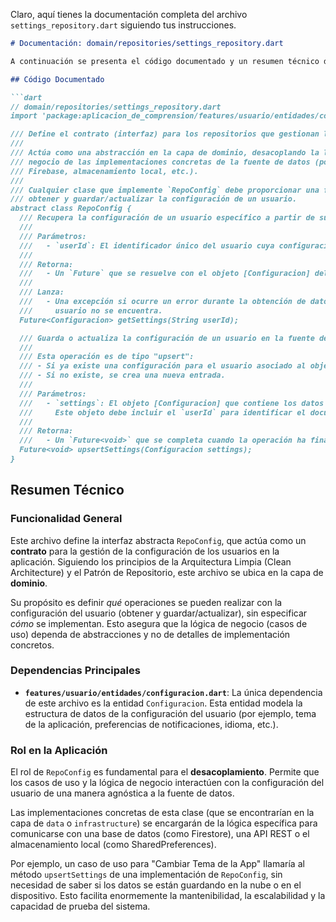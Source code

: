 Claro, aquí tienes la documentación completa del archivo `settings_repository.dart` siguiendo tus instrucciones.

```markdown
# Documentación: domain/repositories/settings_repository.dart

A continuación se presenta el código documentado y un resumen técnico del archivo.

## Código Documentado

```dart
// domain/repositories/settings_repository.dart
import 'package:aplicacion_de_comprension/features/usuario/entidades/configuracion.dart';

/// Define el contrato (interfaz) para los repositorios que gestionan la configuración del usuario.
///
/// Actúa como una abstracción en la capa de dominio, desacoplando la lógica de
/// negocio de las implementaciones concretas de la fuente de datos (por ejemplo,
/// Firebase, almacenamiento local, etc.).
///
/// Cualquier clase que implemente `RepoConfig` debe proporcionar una forma de
/// obtener y guardar/actualizar la configuración de un usuario.
abstract class RepoConfig {
  /// Recupera la configuración de un usuario específico a partir de su ID.
  ///
  /// Parámetros:
  ///   - `userId`: El identificador único del usuario cuya configuración se desea obtener.
  ///
  /// Retorna:
  ///   - Un `Future` que se resuelve con el objeto [Configuracion] del usuario.
  ///
  /// Lanza:
  ///   - Una excepción si ocurre un error durante la obtención de datos o si el
  ///     usuario no se encuentra.
  Future<Configuracion> getSettings(String userId);

  /// Guarda o actualiza la configuración de un usuario en la fuente de datos.
  ///
  /// Esta operación es de tipo "upsert":
  /// - Si ya existe una configuración para el usuario asociado al objeto [settings], se actualiza.
  /// - Si no existe, se crea una nueva entrada.
  ///
  /// Parámetros:
  ///   - `settings`: El objeto [Configuracion] que contiene los datos a guardar.
  ///     Este objeto debe incluir el `userId` para identificar el documento a modificar.
  ///
  /// Retorna:
  ///   - Un `Future<void>` que se completa cuando la operación ha finalizado con éxito.
  Future<void> upsertSettings(Configuracion settings);
}
```

## Resumen Técnico

### Funcionalidad General

Este archivo define la interfaz abstracta `RepoConfig`, que actúa como un **contrato** para la gestión de la configuración de los usuarios en la aplicación. Siguiendo los principios de la Arquitectura Limpia (Clean Architecture) y el Patrón de Repositorio, este archivo se ubica en la capa de **dominio**.

Su propósito es definir *qué* operaciones se pueden realizar con la configuración del usuario (obtener y guardar/actualizar), sin especificar *cómo* se implementan. Esto asegura que la lógica de negocio (casos de uso) dependa de abstracciones y no de detalles de implementación concretos.

### Dependencias Principales

*   **`features/usuario/entidades/configuracion.dart`**: La única dependencia de este archivo es la entidad `Configuracion`. Esta entidad modela la estructura de datos de la configuración del usuario (por ejemplo, tema de la aplicación, preferencias de notificaciones, idioma, etc.).

### Rol en la Aplicación

El rol de `RepoConfig` es fundamental para el **desacoplamiento**. Permite que los casos de uso y la lógica de negocio interactúen con la configuración del usuario de una manera agnóstica a la fuente de datos.

Las implementaciones concretas de esta clase (que se encontrarían en la capa de `data` o `infrastructure`) se encargarán de la lógica específica para comunicarse con una base de datos (como Firestore), una API REST o el almacenamiento local (como SharedPreferences).

Por ejemplo, un caso de uso para "Cambiar Tema de la App" llamaría al método `upsertSettings` de una implementación de `RepoConfig`, sin necesidad de saber si los datos se están guardando en la nube o en el dispositivo. Esto facilita enormemente la mantenibilidad, la escalabilidad y la capacidad de prueba del sistema.
```